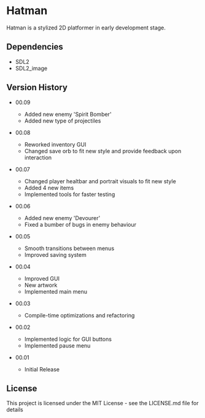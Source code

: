# Hatman

Hatman is a stylized 2D platformer in early development stage.

## Dependencies

* SDL2
* SDL2_image

## Version History

* 00.09
    * Added new enemy 'Spirit Bomber'
    * Added new type of projectiles

* 00.08
    * Reworked inventory GUI
    * Changed save orb to fit new style and provide feedback upon interaction

* 00.07
    * Changed player healtbar and portrait visuals to fit new style
    * Added 4 new items
    * Implemented tools for faster testing

* 00.06
    * Added new enemy 'Devourer'
    * Fixed a bumber of bugs in enemy behaviour

* 00.05
    * Smooth transitions between menus
    * Improved saving system

* 00.04
    * Improved GUI
    * New artwork
    * Implemented main menu

* 00.03
    * Compile-time optimizations and refactoring

* 00.02
    * Implemented logic for GUI buttons
    * Implemented pause menu

* 00.01
    * Initial Release

## License

This project is licensed under the MIT License - see the LICENSE.md file for details
